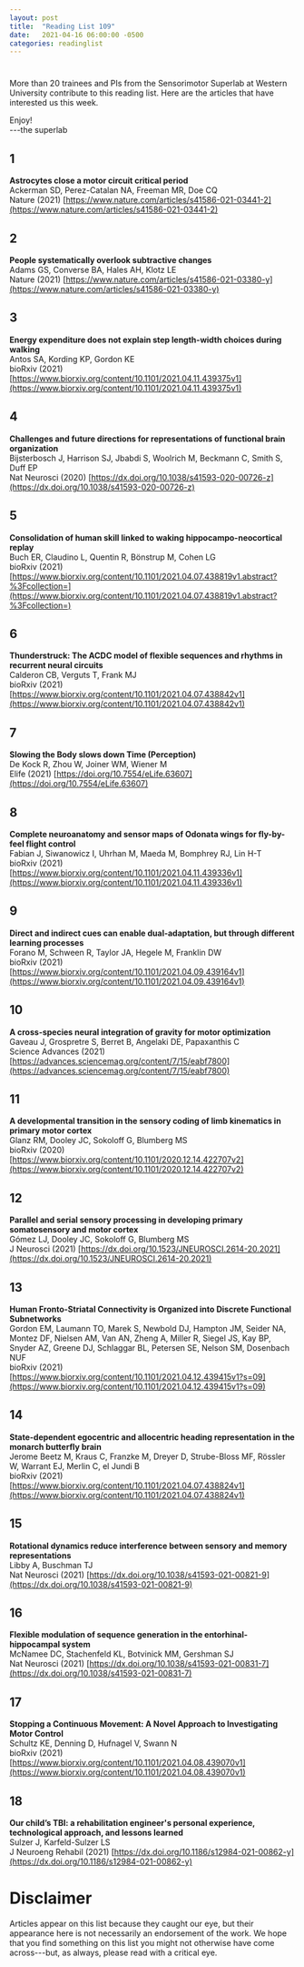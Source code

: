 ```yaml
---
layout: post
title:  "Reading List 109"
date:   2021-04-16 06:00:00 -0500
categories: readinglist
---
```


# 

More than 20 trainees and PIs from the Sensorimotor Superlab at Western University contribute to this reading list. Here are the articles that have interested us this week.

Enjoy!  
---the superlab

## 1
**Astrocytes close a motor circuit critical period**  
Ackerman SD, Perez-Catalan NA, Freeman MR, Doe CQ  
Nature (2021) [https://www.nature.com/articles/s41586-021-03441-2](https://www.nature.com/articles/s41586-021-03441-2)

## 2
**People systematically overlook subtractive changes**  
Adams GS, Converse BA, Hales AH, Klotz LE  
Nature (2021) [https://www.nature.com/articles/s41586-021-03380-y](https://www.nature.com/articles/s41586-021-03380-y)

## 3
**Energy expenditure does not explain step length-width choices during walking**  
Antos SA, Kording KP, Gordon KE  
bioRxiv (2021) [https://www.biorxiv.org/content/10.1101/2021.04.11.439375v1](https://www.biorxiv.org/content/10.1101/2021.04.11.439375v1)

## 4
**Challenges and future directions for representations of functional brain organization**  
Bijsterbosch J, Harrison SJ, Jbabdi S, Woolrich M, Beckmann C, Smith S, Duff EP  
Nat Neurosci (2020) [https://dx.doi.org/10.1038/s41593-020-00726-z](https://dx.doi.org/10.1038/s41593-020-00726-z)

## 5
**Consolidation of human skill linked to waking hippocampo-neocortical replay**  
Buch ER, Claudino L, Quentin R, Bönstrup M, Cohen LG  
bioRxiv (2021) [https://www.biorxiv.org/content/10.1101/2021.04.07.438819v1.abstract?%3Fcollection=](https://www.biorxiv.org/content/10.1101/2021.04.07.438819v1.abstract?%3Fcollection=)

## 6
**Thunderstruck: The ACDC model of flexible sequences and rhythms in recurrent neural circuits**  
Calderon CB, Verguts T, Frank MJ  
bioRxiv (2021) [https://www.biorxiv.org/content/10.1101/2021.04.07.438842v1](https://www.biorxiv.org/content/10.1101/2021.04.07.438842v1)

## 7
**Slowing the Body slows down Time (Perception)**  
De Kock R, Zhou W, Joiner WM, Wiener M  
Elife (2021) [https://doi.org/10.7554/eLife.63607](https://doi.org/10.7554/eLife.63607)

## 8
**Complete neuroanatomy and sensor maps of Odonata wings for fly-by-feel flight control**  
Fabian J, Siwanowicz I, Uhrhan M, Maeda M, Bomphrey RJ, Lin H-T  
bioRxiv (2021) [https://www.biorxiv.org/content/10.1101/2021.04.11.439336v1](https://www.biorxiv.org/content/10.1101/2021.04.11.439336v1)

## 9
**Direct and indirect cues can enable dual-adaptation, but through different learning processes**  
Forano M, Schween R, Taylor JA, Hegele M, Franklin DW  
bioRxiv (2021) [https://www.biorxiv.org/content/10.1101/2021.04.09.439164v1](https://www.biorxiv.org/content/10.1101/2021.04.09.439164v1)

## 10
**A cross-species neural integration of gravity for motor optimization**  
Gaveau J, Grospretre S, Berret B, Angelaki DE, Papaxanthis C  
Science Advances (2021) [https://advances.sciencemag.org/content/7/15/eabf7800](https://advances.sciencemag.org/content/7/15/eabf7800)

## 11
**A developmental transition in the sensory coding of limb kinematics in primary motor cortex**  
Glanz RM, Dooley JC, Sokoloff G, Blumberg MS  
bioRxiv (2020) [https://www.biorxiv.org/content/10.1101/2020.12.14.422707v2](https://www.biorxiv.org/content/10.1101/2020.12.14.422707v2)

## 12
**Parallel and serial sensory processing in developing primary somatosensory and motor cortex**  
Gómez LJ, Dooley JC, Sokoloff G, Blumberg MS  
J Neurosci (2021) [https://dx.doi.org/10.1523/JNEUROSCI.2614-20.2021](https://dx.doi.org/10.1523/JNEUROSCI.2614-20.2021)

## 13
**Human Fronto-Striatal Connectivity is Organized into Discrete Functional Subnetworks**  
Gordon EM, Laumann TO, Marek S, Newbold DJ, Hampton JM, Seider NA, Montez DF, Nielsen AM, Van AN, Zheng A, Miller R, Siegel JS, Kay BP, Snyder AZ, Greene DJ, Schlaggar BL, Petersen SE, Nelson SM, Dosenbach NUF  
bioRxiv (2021) [https://www.biorxiv.org/content/10.1101/2021.04.12.439415v1?s=09](https://www.biorxiv.org/content/10.1101/2021.04.12.439415v1?s=09)

## 14
**State-dependent egocentric and allocentric heading representation in the monarch butterfly brain**  
Jerome Beetz M, Kraus C, Franzke M, Dreyer D, Strube-Bloss MF, Rössler W, Warrant EJ, Merlin C, el Jundi B  
bioRxiv (2021) [https://www.biorxiv.org/content/10.1101/2021.04.07.438824v1](https://www.biorxiv.org/content/10.1101/2021.04.07.438824v1)

## 15
**Rotational dynamics reduce interference between sensory and memory representations**  
Libby A, Buschman TJ  
Nat Neurosci (2021) [https://dx.doi.org/10.1038/s41593-021-00821-9](https://dx.doi.org/10.1038/s41593-021-00821-9)

## 16
**Flexible modulation of sequence generation in the entorhinal-hippocampal system**  
McNamee DC, Stachenfeld KL, Botvinick MM, Gershman SJ  
Nat Neurosci (2021) [https://dx.doi.org/10.1038/s41593-021-00831-7](https://dx.doi.org/10.1038/s41593-021-00831-7)

## 17
**Stopping a Continuous Movement: A Novel Approach to Investigating Motor Control**  
Schultz KE, Denning D, Hufnagel V, Swann N  
bioRxiv (2021) [https://www.biorxiv.org/content/10.1101/2021.04.08.439070v1](https://www.biorxiv.org/content/10.1101/2021.04.08.439070v1)

## 18
**Our child’s TBI: a rehabilitation engineer's personal experience, technological approach, and lessons learned**  
Sulzer J, Karfeld-Sulzer LS  
J Neuroeng Rehabil (2021) [https://dx.doi.org/10.1186/s12984-021-00862-y](https://dx.doi.org/10.1186/s12984-021-00862-y)



# Disclaimer
Articles appear on this list because they caught our eye, but their appearance here is not necessarily an endorsement of the work. We hope that you find something on this list you might not otherwise have come across---but, as always, please read with a critical eye.
